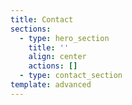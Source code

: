 ```yaml
---
title: Contact
sections:
  - type: hero_section
    title: ''
    align: center
    actions: []
  - type: contact_section
template: advanced
---
```

